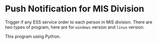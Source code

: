 # Push Notification for MIS Division

Trigger if any ESS service order to each person in MIS division.
There are two types of program, here are for `windows` version and `linux` version.

This program using Python.